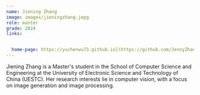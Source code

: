 ```yaml
---
name: Jiening Zhang
image: images/jieningzhang.jepg
role: master
grade: 2024
links:


  home-page: https://yuchenwu73.github.io](https://github.com/JennyZhang0810
---
```


Jiening Zhang is a Master's student in the School of Computer Science and Engineering at the University of Electronic Science and Technology of China (UESTC). Her research interests lie in computer vision, with a focus on image generation and image processing.

